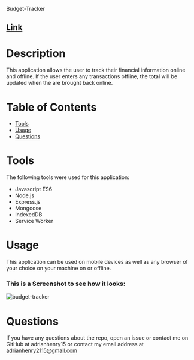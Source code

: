 Budget-Tracker
## [Link](https://track-buddy-budget-tracker2-3ly0tltqg-adrianhenry15.vercel.app/)
# Description
This application allows the user to track their financial information online and offline. If the user enters any transactions offline, the total will be updated when the are brought back online.
 # Table of Contents
* [Tools](#tools)
* [Usage](#usage)
* [Questions](#questions)
# Tools
The following tools were used for this application:

- Javascript ES6 
- Node.js 
- Express.js
- Mongoose
- IndexedDB
- Service Worker
# Usage

This application can be used on mobile devices as well as any browser of your choice on your machine on or offline.

### This is a Screenshot to see how it looks:

![budget-tracker](https://user-images.githubusercontent.com/95331448/164945118-0535b244-704a-4c81-9fa4-226c5a7b5964.png)

# Questions

If you have any questions about the repo, open an issue or contact me on GitHub at adrianhenry15 or contact my email
address at adrianhenry2115@gmail.com
